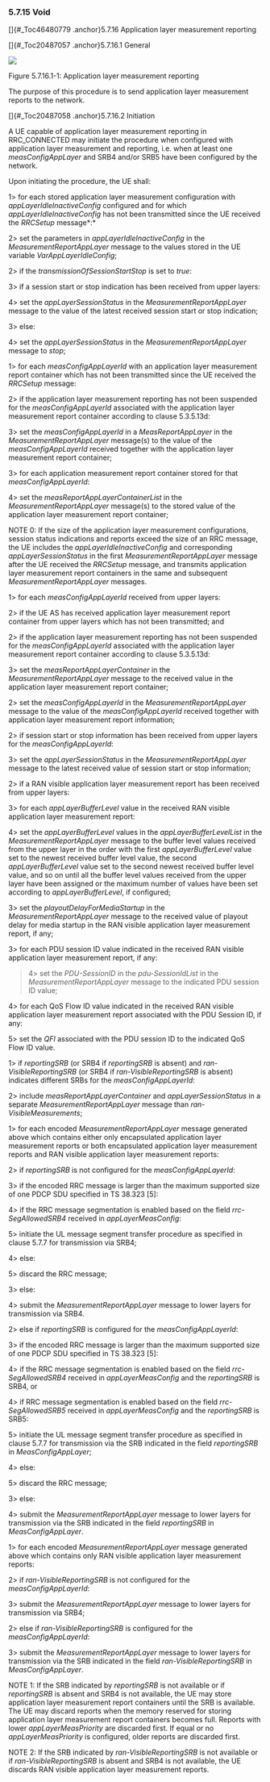 ### 5.7.15 Void

[]{#_Toc46480779 .anchor}5.7.16 Application layer measurement reporting

[]{#_Toc20487057 .anchor}5.7.16.1 General

![](media/image48.emf)

Figure 5.7.16.1-1: Application layer measurement reporting

The purpose of this procedure is to send application layer measurement
reports to the network.

[]{#_Toc20487058 .anchor}5.7.16.2 Initiation

A UE capable of application layer measurement reporting in RRC_CONNECTED
may initiate the procedure when configured with application layer
measurement and reporting, i.e. when at least one *measConfigAppLayer*
and SRB4 and/or SRB5 have been configured by the network.

Upon initiating the procedure, the UE shall:

1\> for each stored application layer measurement configuration with
*appLayerIdleInactiveConfig* configured and for which
*appLayerIdleInactiveConfig* has not been transmitted since the UE
received the *RRCSetup* message*:*

2\> set the parameters in *appLayerIdleInactiveConfig* in the
*MeasurementReportAppLayer* message to the values stored in the UE
variable *VarAppLayerIdleConfig*;

2\> if the *transmissionOfSessionStartStop* is set to *true*:

3\> if a session start or stop indication has been received from upper
layers:

4\> set the *appLayerSessionStatus* in the *MeasurementReportAppLayer*
message to the value of the latest received session start or stop
indication;

3\> else:

4\> set the *appLayerSessionStatus* in the *MeasurementReportAppLayer*
message to *stop*;

1\> for each *measConfigAppLayerId* with an application layer
measurement report container which has not been transmitted since the UE
received the *RRCSetup* message:

2\> if the application layer measurement reporting has not been
suspended for the *measConfigAppLayerId* associated with the application
layer measurement report container according to clause 5.3.5.13d:

3\> set the *measConfigAppLayerId* in a *MeasReportAppLayer* in the
*MeasurementReportAppLayer* message(s) to the value of the
*measConfigAppLayerId* received together with the application layer
measurement report container;

3\> for each application measurement report container stored for that
*measConfigAppLayerId*:

4\> set the *measReportAppLayerContainerList* in the
*MeasurementReportAppLayer* message(s) to the stored value of the
application layer measurement report container;

NOTE 0: If the size of the application layer measurement configurations,
session status indications and reports exceed the size of an RRC
message, the UE includes the *appLayerIdleInactiveConfig* and
corresponding *appLayerSessionStatus* in the first
*MeasurementReportAppLayer* message after the UE received the *RRCSetup*
message, and transmits application layer measurement report containers
in the same and subsequent *MeasurementReportAppLayer* messages.

1\> for each *measConfigAppLayerId* received from upper layers:

2\> if the UE AS has received application layer measurement report
container from upper layers which has not been transmitted; and

2\> if the application layer measurement reporting has not been
suspended for the *measConfigAppLayerId* associated with the application
layer measurement report container according to clause 5.3.5.13d:

3\> set the *measReportAppLayerContainer* in the
*MeasurementReportAppLayer* message to the received value in the
application layer measurement report container;

2\> set the *measConfigAppLayerId* in the *MeasurementReportAppLayer*
message to the value of the *measConfigAppLayerId* received together
with application layer measurement report information;

2\> if session start or stop information has been received from upper
layers for the *measConfigAppLayerId*:

3\> set the *appLayerSessionStatus* in the *MeasurementReportAppLayer*
message to the latest received value of session start or stop
information;

2\> if a RAN visible application layer measurement report has been
received from upper layers:

3\> for each *appLayerBufferLevel* value in the received RAN visible
application layer measurement report:

4\> set the *appLayerBufferLevel* values in the
*appLayerBufferLevelList* in the *MeasurementReportAppLayer* message to
the buffer level values received from the upper layer in the order with
the first *appLayerBufferLevel* value set to the newest received buffer
level value, the second *appLayerBufferLevel* value set to the second
newest received buffer level value, and so on until all the buffer level
values received from the upper layer have been assigned or the maximum
number of values have been set according to *appLayerBufferLevel*, if
configured;

3\> set the *playoutDelayForMediaStartup* in the
*MeasurementReportAppLayer* message to the received value of playout
delay for media startup in the RAN visible application layer measurement
report, if any;

3\> for each PDU session ID value indicated in the received RAN visible
application layer measurement report, if any:

> 4\> set the *PDU-SessionID* in the *pdu-SessionIdList* in the
> *MeasurementReportAppLayer* message to the indicated PDU session ID
> value;

4\> for each QoS Flow ID value indicated in the received RAN visible
application layer measurement report associated with the PDU Session ID,
if any:

5\> set the *QFI* associated with the PDU session ID to the indicated
QoS Flow ID value.

1\> if *reportingSRB* (or SRB4 if *reportingSRB* is absent) and
*ran-VisibleReportingSRB* (or SRB4 if *ran-VisibleReportingSRB* is
absent) indicates different SRBs for the *measConfigAppLayerId*:

2\> include *measReportAppLayerContainer* and *appLayerSessionStatus* in
a separate *MeasurementReportAppLayer* message than
*ran-VisibleMeasurements*;

1\> for each encoded *MeasurementReportAppLayer* message generated above
which contains either only encapsulated application layer measurement
reports or both encapsulated application layer measurement reports and
RAN visible application layer measurement reports:

2\> if *reportingSRB* is not configured for the *measConfigAppLayerId*:

3\> if the encoded RRC message is larger than the maximum supported size
of one PDCP SDU specified in TS 38.323 \[5\]:

4\> if the RRC message segmentation is enabled based on the field
*rrc-SegAllowedSRB4* received in *appLayerMeasConfig*:

5\> initiate the UL message segment transfer procedure as specified in
clause 5.7.7 for transmission via SRB4;

4\> else:

5\> discard the RRC message;

3\> else:

4\> submit the *MeasurementReportAppLayer* message to lower layers for
transmission via SRB4.

2\> else if *reportingSRB* is configured for the *measConfigAppLayerId*:

3\> if the encoded RRC message is larger than the maximum supported size
of one PDCP SDU specified in TS 38.323 \[5\]:

4\> if the RRC message segmentation is enabled based on the field
*rrc-SegAllowedSRB4* received in *appLayerMeasConfig* and the
*reportingSRB* is SRB4, or

4\> if RRC message segmentation is enabled based on the field
*rrc-SegAllowedSRB5* received in *appLayerMeasConfig* and the
*reportingSRB* is SRB5:

5\> initiate the UL message segment transfer procedure as specified in
clause 5.7.7 for transmission via the SRB indicated in the field
*reportingSRB* in *MeasConfigAppLayer*;

4\> else:

5\> discard the RRC message;

3\> else:

4\> submit the *MeasurementReportAppLayer* message to lower layers for
transmission via the SRB indicated in the field *reportingSRB* in
*MeasConfigAppLayer*.

1\> for each encoded *MeasurementReportAppLayer* message generated above
which contains only RAN visible application layer measurement reports:

2\> if *ran-VisibleReportingSRB* is not configured for the
*measConfigAppLayerId*:

3\> submit the *MeasurementReportAppLayer* message to lower layers for
transmission via SRB4;

2\> else if *ran-VisibleReportingSRB* is configured for the
*measConfigAppLayerId*:

3\> submit the *MeasurementReportAppLayer* message to lower layers for
transmission via the SRB indicated in the field
*ran-VisibleReportingSRB* in *MeasConfigAppLayer*.

NOTE 1: If the SRB indicated by *reportingSRB* is not available or if
*reportingSRB* is absent and SRB4 is not available, the UE may store
application layer measurement report containers until the SRB is
available. The UE may discard reports when the memory reserved for
storing application layer measurement report containers becomes full.
Reports with lower *appLayerMeasPriority* are discarded first. If equal
or no *appLayerMeasPriority* is configured, older reports are discarded
first.

NOTE 2: If the SRB indicated by *ran-VisibleReportingSRB* is not
available or if *ran-VisibleReportingSRB* is absent and SRB4 is not
available, the UE discards RAN visible application layer measurement
reports.